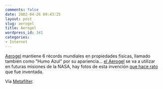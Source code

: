 ```yaml
---
comments: false
date: 2002-04-26 09:43:25
layout: post
slug: aerogel
title: Aerogel
wordpress_id: 341
categories:
- Internet
---
```


[Aerogel](http://stardust.jpl.nasa.gov/photo/aerogel.html) mantiene 6 récords mundiales en propiedades físicas, llamado también como &#34;Humo Azul&#34; por su apariencia… [el Aerogel](http://stardust.jpl.nasa.gov/photo/aerogel.html) se va a utilizar en futuras misiones de la NASA, hay fotos de esta invención [que hace rato](http://eande.lbl.gov/ECS/aerogels/sahist.htm) que fue inventada.





Vía [Metafilter](http://www.metafilter.com/comments.mefi/16640).




 

